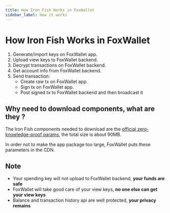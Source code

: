```yaml
---
title: How Iron Fish Works in FoxWallet
sidebar_label: How it works
---
```


# How Iron Fish Works in FoxWallet
1. Generate/import keys on FoxWallet app.
2. Upload view keys to FoxWallet backend.
3. Decrypt transactions on FoxWallet backend.
4. Get account info from FoxWallet backend.
5. Send transaction:
    * Create raw tx on FoxWallet app.
    * Sign tx on FoxWallet app.
    * Post signed tx to FoxWallet backend and then broadcast it

## Why need to download components, what are they ?
The Iron Fish components needed to download are the [official zero-knowledge-proof params](https://github.com/iron-fish/ironfish/tree/84030d9b2a8761b4d8be18dbbac83ee6dd0a5334/ironfish-rust/src/sapling_params), the total size is about 90MB.  

In order not to make the app package too large, FoxWallet puts these parameters in the CDN.

## Note
* Your spending key will not upload to FoxWallet backend, **your funds are safe**
* FoxWallet will take good care of your view keys, **no one else can get your view keys**
* Balance and transaction history api are well protected, **your privacy remains**

